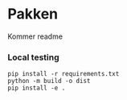 # Pakken

Kommer readme

### Local testing

```
pip install -r requirements.txt
python -m build -o dist
pip install -e .
```